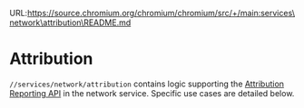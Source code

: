 URL:https://source.chromium.org/chromium/chromium/src/+/main:services\network\attribution\README.md
# Attribution

`//services/network/attribution` contains logic supporting the [Attribution
Reporting API](https://github.com/WICG/attribution-reporting-api) in the network
service. Specific use cases are detailed below.

